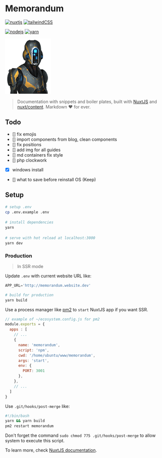 # Memorandum

[![nuxtjs](https://img.shields.io/static/v1?label=NuxtJS&message=v2.14&color=00C58E&style=flat-square&logo=nuxt.js&logoColor=ffffff)](https://nuxtjs.org/)
[![tailwindCSS](https://img.shields.io/static/v1?label=Tailwind%20CSS&message=v1.9&color=38B2AC&style=flat-square&logo=tailwind-css&logoColor=ffffff)](https://tailwindcss.com/)

[![nodejs](https://img.shields.io/static/v1?label=NodeJS&message=v12.16&color=339933&style=flat-square&logo=node.js&logoColor=ffffff)](https://nodejs.org/en)
[![yarn](https://img.shields.io/static/v1?label=Yarn&message=v1.22&color=2C8EBB&style=flat-square&logo=yarn&logoColor=ffffff)](https://classic.yarnpkg.com/lang/en/)

![Memo](static/logo/logo-readme.png)

> Documentation with snippets and boiler plates, built with [NuxtJS](https://nuxtjs.org) and [nuxt/content](https://content.nuxtjs.org). Markdown ❤️ for ever.

## Todo

- [] fix emojis
- [] import components from blog, clean components
- [] fix positions
- [] add img for all guides
- [] md containers fix style
- [] php clockwork
- [x] windows install
- [] what to save before reinstall OS (Keep)

## Setup

```bash
# setup .env
cp .env.example .env

# install dependencies
yarn

# serve with hot reload at localhost:3000
yarn dev
```

### Production

> In SSR mode

Update `.env` with current website URL like:

```js
APP_URL='http://memorandum.website.dev'
```

```bash
# build for production
yarn build
```

Use a process manager like [pm2](https://pm2.keymetrics.io) to `start` NuxtJS app if you want SSR.

```js
// example of ~/ecosystem.config.js for pm2
module.exports = {
  apps : [
    // ...
    {
      name: 'memorandum',
      script: 'npm',
      cwd: '/home/ubuntu/www/memorandum',
      args: 'start',
      env: {
        PORT: 3001
      },
    },
    // ...
  ]
}
```

Use `.git/hooks/post-merge` like:

```bash
#!/bin/bash
yarn && yarn build
pm2 restart memorandum
```

Don't forget the command `sudo chmod 775 .git/hooks/post-merge` to allow system to execute this script.

To learn more, check [NuxtJS documentation](https://nuxtjs.org).
